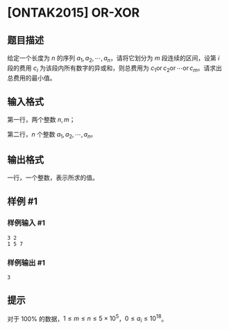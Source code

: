 # [ONTAK2015] OR-XOR

## 题目描述

给定一个长度为 $n$ 的序列 $a_1, a_2, \cdots, a_n$，请将它划分为 $m$ 段连续的区间，设第 $i$ 段的费用 $c_i$ 为该段内所有数字的异或和，则总费用为 $c_1 \operatorname{or} c_2 \operatorname{or} \cdots \operatorname{or} c_m$。请求出总费用的最小值。

## 输入格式

第一行，两个整数 $n, m$；

第二行，$n$ 个整数 $a_1, a_2, \cdots, a_n$。

## 输出格式

一行，一个整数，表示所求的值。

## 样例 #1

### 样例输入 #1
```
3 2
1 5 7
```

### 样例输出 #1

```
3
```

## 提示

对于 $100\%$ 的数据，$1 \leq m \leq n \leq 5 \times 10^5$，$0 \leq a_i \leq 10^{18}$。
